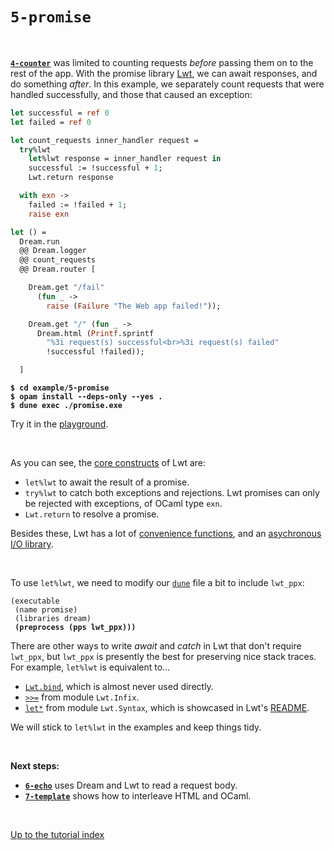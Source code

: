 # `5-promise`

<br>

[**`4-counter`**](../4-counter#files) was limited to counting requests *before*
passing them on to the rest of the app. With the promise library
[Lwt](https://github.com/ocsigen/lwt), we can await responses, and do something
*after*. In this example, we separately count requests that were handled
successfully, and those that caused an exception:

```ocaml
let successful = ref 0
let failed = ref 0

let count_requests inner_handler request =
  try%lwt
    let%lwt response = inner_handler request in
    successful := !successful + 1;
    Lwt.return response

  with exn ->
    failed := !failed + 1;
    raise exn

let () =
  Dream.run
  @@ Dream.logger
  @@ count_requests
  @@ Dream.router [

    Dream.get "/fail"
      (fun _ ->
        raise (Failure "The Web app failed!"));

    Dream.get "/" (fun _ ->
      Dream.html (Printf.sprintf
        "%3i request(s) successful<br>%3i request(s) failed"
        !successful !failed));

  ]
```

<pre><code><b>$ cd example/5-promise</b>
<b>$ opam install --deps-only --yes .</b>
<b>$ dune exec ./promise.exe</b></code></pre>

Try it in the [playground](http://dream.as/5-promise).

<br>

As you can see, the
[core constructs](https://ocsigen.org/lwt/latest/api/Ppx_lwt) of Lwt are:

- `let%lwt` to await the result of a promise.
- `try%lwt` to catch both exceptions and rejections. Lwt promises can only be
  rejected with exceptions, of OCaml type `exn`.
- `Lwt.return` to resolve a promise.

Besides these, Lwt has a lot of [convenience
functions](https://ocsigen.org/lwt/latest/api/Lwt), and an [asychronous
I/O library](https://ocsigen.org/lwt/latest/api/Lwt_unix).

<!-- TODO Link to read_file and write_file helpers. -->
<!-- TODO Link to Lwt_unix, Lwt_io, Lwt. -->

<br>

To use `let%lwt`, we need to modify our
[`dune`](https://github.com/aantron/dream/blob/master/example/5-promise/dune)
file a bit to include `lwt_ppx`:

<pre><code>(executable
 (name promise)
 (libraries dream)
 <b>(preprocess (pps lwt_ppx)))</b>
</code></pre>

There are other ways to write *await* and *catch* in Lwt that don't require
`lwt_ppx`, but `lwt_ppx` is presently the best for preserving nice stack traces.
For example, `let%lwt` is equivalent to...

- [`Lwt.bind`](https://github.com/ocsigen/lwt/blob/c5f895e35a38df2d06f19fd23bf553129b9e95b3/src/core/lwt.mli#L475),
  which is almost never used directly.
- [`>>=`](https://github.com/ocsigen/lwt/blob/c5f895e35a38df2d06f19fd23bf553129b9e95b3/src/core/lwt.mli#L1395)
  from module `Lwt.Infix`.
- [`let*`](https://github.com/ocsigen/lwt/blob/c5f895e35a38df2d06f19fd23bf553129b9e95b3/src/core/lwt.mli#L1511)
  from module `Lwt.Syntax`, which is showcased in Lwt's
  [README](https://github.com/ocsigen/lwt#readme).

We will stick to `let%lwt` in the examples and keep things tidy.

<br>

**Next steps:**

- [**`6-echo`**](../6-echo#files) uses Dream and Lwt to read a request body.
- [**`7-template`**](../7-template#files) shows how to interleave HTML and
  OCaml.

<br>

[Up to the tutorial index](../#readme)
